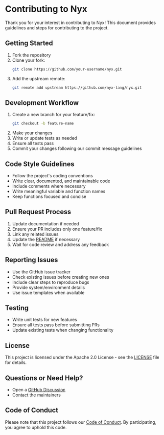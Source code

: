 # Contributing to Nyx

Thank you for your interest in contributing to Nyx! This document provides guidelines and steps for contributing to the project.

## Getting Started

1. Fork the repository
2. Clone your fork:
   ```bash
   git clone https://github.com/your-username/nyx.git
   ```
3. Add the upstream remote:
   ```bash
   git remote add upstream https://github.com/nyx-lang/nyx.git
   ```

## Development Workflow

1. Create a new branch for your feature/fix:
   ```bash
   git checkout -b feature-name
   ```
2. Make your changes
3. Write or update tests as needed
4. Ensure all tests pass
5. Commit your changes following our commit message guidelines

## Code Style Guidelines

- Follow the project's coding conventions
- Write clear, documented, and maintainable code
- Include comments where necessary
- Write meaningful variable and function names
- Keep functions focused and concise

## Pull Request Process

1. Update documentation if needed
2. Ensure your PR includes only one feature/fix
3. Link any related issues
4. Update the [README](README.md) if necessary
5. Wait for code review and address any feedback

## Reporting Issues

- Use the GitHub issue tracker
- Check existing issues before creating new ones
- Include clear steps to reproduce bugs
- Provide system/environment details
- Use issue templates when available

## Testing

- Write unit tests for new features
- Ensure all tests pass before submitting PRs
- Update existing tests when changing functionality

## License

This project is licensed under the Apache 2.0 License - see the [LICENSE](LICENSE) file for details.

## Questions or Need Help?

- Open a [GitHub Discussion](https://github.com/nyx-lang/nyx/discussions)
- Contact the maintainers

## Code of Conduct

Please note that this project follows our [Code of Conduct](CODE_OF_CONDUCT.md). By participating, you agree to uphold this code.
